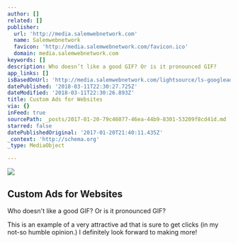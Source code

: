 ```yaml
---
author: []
related: []
publisher:
  url: 'http://media.salemwebnetwork.com'
  name: Salemwebnetwork
  favicon: 'http://media.salemwebnetwork.com/favicon.ico'
  domain: media.salemwebnetwork.com
keywords: []
description: Who doesn’t like a good GIF? Or is it pronounced GIF?
app_links: []
isBasedOnUrl: 'http://media.salemwebnetwork.com/lightsource/ls-googleadvideo-1.gif'
datePublished: '2018-03-11T22:30:27.725Z'
dateModified: '2018-03-11T22:30:26.893Z'
title: Custom Ads for Websites
via: {}
inFeed: true
sourcePath: _posts/2017-01-20-79c46077-46ea-44b9-8301-53209f8cd41d.md
starred: false
datePublishedOriginal: '2017-01-20T21:40:11.435Z'
_context: 'http://schema.org'
_type: MediaObject

---
```

<article style=""><img src="https://imgflo.herokuapp.com/graph/2b2431f8e7ba7b0/d7cedffa658d2e54a2542babca8f8fc7/noop.gif?input=http%3A%2F%2Fmedia.salemwebnetwork.com%2Flightsource%2Fls-googleadvideo-1.gif" /><h1>Custom Ads for Websites</h1></article>

Who doesn't like a good GIF? Or is it pronounced GIF?

This is an example of a very attractive ad that is sure to get clicks (in my not-so humble opinion.) I definitely look forward to making more!